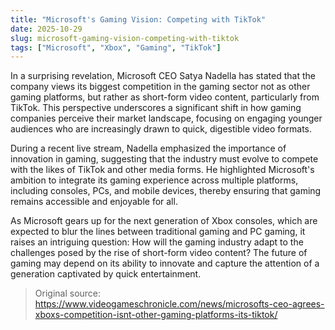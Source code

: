 ```yaml
---
title: "Microsoft's Gaming Vision: Competing with TikTok"
date: 2025-10-29
slug: microsoft-gaming-vision-competing-with-tiktok
tags: ["Microsoft", "Xbox", "Gaming", "TikTok"]
---
```


In a surprising revelation, Microsoft CEO Satya Nadella has stated that the company views its biggest competition in the gaming sector not as other gaming platforms, but rather as short-form video content, particularly from TikTok. This perspective underscores a significant shift in how gaming companies perceive their market landscape, focusing on engaging younger audiences who are increasingly drawn to quick, digestible video formats.

During a recent live stream, Nadella emphasized the importance of innovation in gaming, suggesting that the industry must evolve to compete with the likes of TikTok and other media forms. He highlighted Microsoft's ambition to integrate its gaming experience across multiple platforms, including consoles, PCs, and mobile devices, thereby ensuring that gaming remains accessible and enjoyable for all.

As Microsoft gears up for the next generation of Xbox consoles, which are expected to blur the lines between traditional gaming and PC gaming, it raises an intriguing question: How will the gaming industry adapt to the challenges posed by the rise of short-form video content? The future of gaming may depend on its ability to innovate and capture the attention of a generation captivated by quick entertainment.
> Original source: https://www.videogameschronicle.com/news/microsofts-ceo-agrees-xboxs-competition-isnt-other-gaming-platforms-its-tiktok/